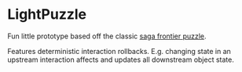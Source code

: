 # LightPuzzle 
Fun little prototype based off the classic [saga frontier puzzle](https://youtu.be/vE6wQyO31JM). 

Features deterministic interaction rollbacks. E.g. changing state in an upstream interaction affects and updates all downstream object state.
